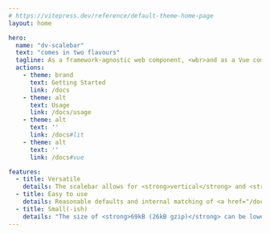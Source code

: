 ```yaml
---
# https://vitepress.dev/reference/default-theme-home-page
layout: home

hero:
  name: "dv-scalebar"
  text: "comes in two flavours"
  tagline: As a framework-agnostic web component, <wbr>and as a Vue component with minimal overhead.
  actions:
    - theme: brand
      text: Getting Started
      link: /docs
    - theme: alt
      text: Usage
      link: /docs/usage
    - theme: alt
      text: ''
      link: /docs#lit
    - theme: alt
      text: ''
      link: /docs#vue

features:
  - title: Versatile
    details: The scalebar allows for <strong>vertical</strong> and <strong>horizontal</strong> usage. It scales <strong>responsive</strong> and allows <a href="/styling.html"><strong>styling</strong></a> via CSS variables.
  - title: Easy to use
    details: Reasonable defaults and internal matching of <a href="/docs/labels.html"><strong>colors</strong></a>, <a href="/docs/labels.html"><strong>labels</strong></a>, <a href="/docs/ticks.html"><strong>ticks</strong></a> and <a href="/docs/classes.html"><strong>classes</strong></a> keeps the configuration to a minimum.
  - title: Small(-ish)
    details: "The size of <strong>69kB (26kB gzip)</strong> can be lowered to <strong>26kB (9kB gzip)</strong> when chroma-js is externally available already."
---
```


<div class="feature">
<div class="row">
<div class="col">
<dv-scalebar colors="Viridis" labels="0,2,4,6,8,10" ticks="11"></dv-scalebar>
<dv-scalebar colors="Viridis" labels="low,medium,high" classes ticks></dv-scalebar>
<dv-scalebar colors="piYG" after="lightgray" labels ticks="5"></dv-scalebar>
<dv-scalebar colors="piYG" labels="min,-1σ,0,1σ,max" classes="0,.16,.5,.84,1" ticks></dv-scalebar>
</div>
<div class="row">
<dv-scalebar vertical colors="PuBuGn" labels ticks="0,.1,.3,.6,1"></dv-scalebar>
<dv-scalebar vertical colors="YlGnBu" labels="low,medium,high" classes="0,.16,.84,1" ticks></dv-scalebar>
<dv-scalebar vertical colors="BrBG" reverse labels="-80,-40,0,70,140" ticks="9"></dv-scalebar>
<dv-scalebar vertical colors="dodgerblue,orangered" reverse labels="6°,10°,20°,27°" ticks="0,.19,0.66,1" before after></dv-scalebar>
</div>
</div>
</div>
